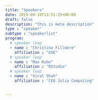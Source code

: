 ```yaml
---
title: "Speakers"
date: 2019-09-10T13:51:25+06:00
draft: false
description: "this is meta description"
type : "speaker"
subtype : "speakerlist"
program:
  # speaker loop
  - name : "Christina Fillmore"
    affiliation : "GSK"
  # speaker loop
  - name : "Max Kuhn"
    affiliation : "RStudio"
  # speaker loop
  - name : "Viral Shah"
    affiliation : "CEO Julia Computing"


---
```

